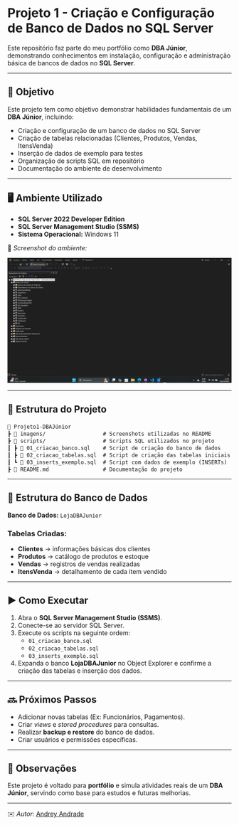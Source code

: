 # Projeto 1 - Criação e Configuração de Banco de Dados no SQL Server

Este repositório faz parte do meu portfólio como **DBA Júnior**, demonstrando conhecimentos em instalação, configuração e administração básica de bancos de dados no **SQL Server**.

---

## 🎯 Objetivo

Este projeto tem como objetivo demonstrar habilidades fundamentais de um **DBA Júnior**, incluindo:

- Criação e configuração de um banco de dados no SQL Server
- Criação de tabelas relacionadas (Clientes, Produtos, Vendas, ItensVenda)
- Inserção de dados de exemplo para testes
- Organização de scripts SQL em repositório
- Documentação do ambiente de desenvolvimento

---

## 🖥️ Ambiente Utilizado

- **SQL Server 2022 Developer Edition**
- **SQL Server Management Studio (SSMS)**
- **Sistema Operacional:** Windows 11

📌 _Screenshot do ambiente:_

![SSMS aberto](imagens/ssms_aberto.png)

---

## 📂 Estrutura do Projeto

```
📁 Projeto1-DBAJúnior
┣ 📂 imagens/                  # Screenshots utilizadas no README
┣ 📂 scripts/                  # Scripts SQL utilizados no projeto
┃ ┣ 📜 01_criacao_banco.sql    # Script de criação do banco de dados
┃ ┣ 📜 02_criacao_tabelas.sql  # Script de criação das tabelas iniciais
┃ ┗ 📜 03_inserts_exemplo.sql  # Script com dados de exemplo (INSERTs)
┣ 📜 README.md                 # Documentação do projeto
```

---

## 🧱 Estrutura do Banco de Dados

**Banco de Dados:** `LojaDBAJunior`

### Tabelas Criadas:

- **Clientes** → informações básicas dos clientes
- **Produtos** → catálogo de produtos e estoque
- **Vendas** → registros de vendas realizadas
- **ItensVenda** → detalhamento de cada item vendido

---

## ▶️ Como Executar

1. Abra o **SQL Server Management Studio (SSMS)**.
2. Conecte-se ao servidor SQL Server.
3. Execute os scripts na seguinte ordem:
   - `01_criacao_banco.sql`
   - `02_criacao_tabelas.sql`
   - `03_inserts_exemplo.sql`
4. Expanda o banco **LojaDBAJunior** no Object Explorer e confirme a criação das tabelas e inserção dos dados.

---

## 🔜 Próximos Passos

- Adicionar novas tabelas (Ex: Funcionários, Pagamentos).
- Criar _views_ e _stored procedures_ para consultas.
- Realizar **backup e restore** do banco de dados.
- Criar usuários e permissões específicas.

---

## 📌 Observações

Este projeto é voltado para **portfólio** e simula atividades reais de um **DBA Júnior**, servindo como base para estudos e futuras melhorias.

---

✉️ _Autor:_ [Andrey Andrade](https://github.com/andrey22andrade)
